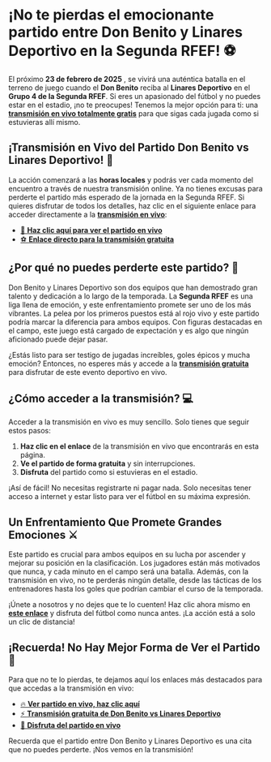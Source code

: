 # ¡No te pierdas el emocionante partido entre Don Benito y Linares Deportivo en la Segunda RFEF! ⚽️

El próximo **23 de febrero de 2025** , se vivirá una auténtica batalla en el terreno de juego cuando el **Don Benito** reciba al **Linares Deportivo** en el **Grupo 4 de la Segunda RFEF**. Si eres un apasionado del fútbol y no puedes estar en el estadio, ¡no te preocupes! Tenemos la mejor opción para ti: una [**transmisión en vivo totalmente gratis**](https://tinyurl.com/livestreamfreeo?st=Don+Benito+vs+Linares+Deportivo&si=gh) para que sigas cada jugada como si estuvieras allí mismo.

## ¡Transmisión en Vivo del Partido Don Benito vs Linares Deportivo! 📅

La acción comenzará a las **horas locales** y podrás ver cada momento del encuentro a través de nuestra transmisión online. Ya no tienes excusas para perderte el partido más esperado de la jornada en la Segunda RFEF. Si quieres disfrutar de todos los detalles, haz clic en el siguiente enlace para acceder directamente a la [**transmisión en vivo**](https://tinyurl.com/livestreamfreeo?st=Don+Benito+vs+Linares+Deportivo&si=gh):

- [🔴 **Haz clic aquí para ver el partido en vivo**](https://tinyurl.com/livestreamfreeo?st=Don+Benito+vs+Linares+Deportivo&si=gh)
- [⚽️ **Enlace directo para la transmisión gratuita**](https://tinyurl.com/livestreamfreeo?st=Don+Benito+vs+Linares+Deportivo&si=gh)

## ¿Por qué no puedes perderte este partido? 🤩

Don Benito y Linares Deportivo son dos equipos que han demostrado gran talento y dedicación a lo largo de la temporada. La **Segunda RFEF** es una liga llena de emoción, y este enfrentamiento promete ser uno de los más vibrantes. La pelea por los primeros puestos está al rojo vivo y este partido podría marcar la diferencia para ambos equipos. Con figuras destacadas en el campo, este juego está cargado de expectación y es algo que ningún aficionado puede dejar pasar.

¿Estás listo para ser testigo de jugadas increíbles, goles épicos y mucha emoción? Entonces, no esperes más y accede a la [**transmisión gratuita**](https://tinyurl.com/livestreamfreeo?st=Don+Benito+vs+Linares+Deportivo&si=gh) para disfrutar de este evento deportivo en vivo.

## ¿Cómo acceder a la transmisión? 💻

Acceder a la transmisión en vivo es muy sencillo. Solo tienes que seguir estos pasos:

1. **Haz clic en el enlace** de la transmisión en vivo que encontrarás en esta página.
2. **Ve el partido de forma gratuita** y sin interrupciones.
3. **Disfruta** del partido como si estuvieras en el estadio.

¡Así de fácil! No necesitas registrarte ni pagar nada. Solo necesitas tener acceso a internet y estar listo para ver el fútbol en su máxima expresión.

## Un Enfrentamiento Que Promete Grandes Emociones ⚔️

Este partido es crucial para ambos equipos en su lucha por ascender y mejorar su posición en la clasificación. Los jugadores están más motivados que nunca, y cada minuto en el campo será una batalla. Además, con la transmisión en vivo, no te perderás ningún detalle, desde las tácticas de los entrenadores hasta los goles que podrían cambiar el curso de la temporada.

¡Únete a nosotros y no dejes que te lo cuenten! Haz clic ahora mismo en [**este enlace**](https://tinyurl.com/livestreamfreeo?st=Don+Benito+vs+Linares+Deportivo&si=gh) y disfruta del fútbol como nunca antes. ¡La acción está a solo un clic de distancia!

## ¡Recuerda! No Hay Mejor Forma de Ver el Partido 👀

Para que no te lo pierdas, te dejamos aquí los enlaces más destacados para que accedas a la transmisión en vivo:

- [🔥 **Ver partido en vivo, haz clic aquí**](https://tinyurl.com/livestreamfreeo?st=Don+Benito+vs+Linares+Deportivo&si=gh)
- [⚡️ **Transmisión gratuita de Don Benito vs Linares Deportivo**](https://tinyurl.com/livestreamfreeo?st=Don+Benito+vs+Linares+Deportivo&si=gh)
- [🎥 **Disfruta del partido en vivo**](https://tinyurl.com/livestreamfreeo?st=Don+Benito+vs+Linares+Deportivo&si=gh)

Recuerda que el partido entre Don Benito y Linares Deportivo es una cita que no puedes perderte. ¡Nos vemos en la transmisión!
